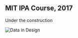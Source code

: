 ## MIT IPA Course, 2017

Under the construction

![Data in Design](https://namjulee.github.io/njs-lab-public/project/2017-mit-ipa-course/2017-mit-ipa-course.jpg)